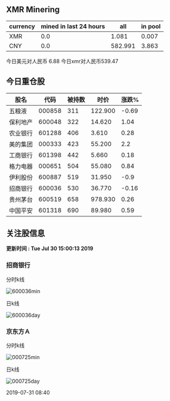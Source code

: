 ## XMR Minering

|currency|mined in last 24 hours|all|in pool|
|---|---|---|---|
|XMR|0.0|1.081|0.007|
|CNY|0.0|582.991|3.863|

今日美元对人民币 6.88	今日xmr对人民币539.47


## 今日重仓股 

|股名|代码|被持数|时价|涨跌%|
|---|---|---|---|---|
|五粮液|000858|311|122.900|-0.69|
|保利地产|600048|322|14.620|1.04|
|农业银行|601288|406|3.610|0.28|
|美的集团|000333|423|55.200|2.2|
|工商银行|601398|442|5.660|0.18|
|格力电器|000651|504|55.080|0.84|
|伊利股份|600887|519|31.950|-0.9|
|招商银行|600036|530|36.770|-0.16|
|贵州茅台|600519|658|978.930|0.26|
|中国平安|601318|690|89.980|0.59|

## 关注股信息
**更新时间 : Tue Jul 30 15:00:13 2019**
### 招商银行 
分时k线

![600036min](http://image.sinajs.cn/newchart/min/n/sh600036.gif)

日k线

![600036day](http://image.sinajs.cn/newchart/daily/n/sh600036.gif)

### 京东方Ａ 
分时k线

![000725min](http://image.sinajs.cn/newchart/min/n/sz000725.gif)

日k线

![000725day](http://image.sinajs.cn/newchart/daily/n/sz000725.gif)

2019-07-31 08:40